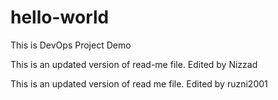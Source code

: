 # hello-world
This is DevOps Project Demo

This is an updated version of read-me file. 
Edited by Nizzad

This is an updated version of read me file. 
Edited by ruzni2001
